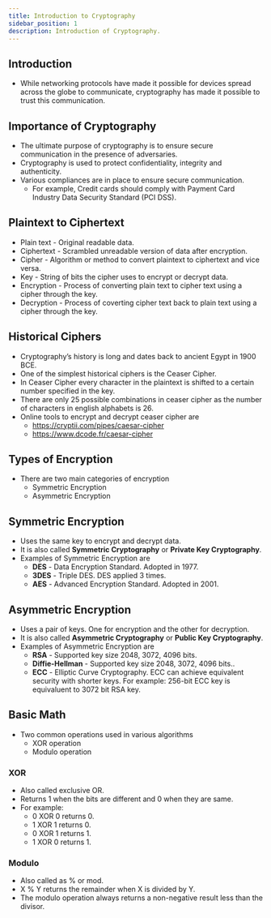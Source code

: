 ```yaml
---
title: Introduction to Cryptography
sidebar_position: 1
description: Introduction of Cryptography.
---
```


## Introduction
- While networking protocols have made it possible for devices spread across the globe to communicate, cryptography has made it possible to trust this communication.

## Importance of Cryptography
- The ultimate purpose of cryptography is to ensure secure communication in the presence of adversaries.
- Cryptography is used to protect confidentiality, integrity and authenticity.
- Various compliances are in place to ensure secure communication.
  - For example, Credit cards should comply with Payment Card Industry Data Security Standard (PCI DSS).

## Plaintext to Ciphertext
- Plain text - Original readable data.
- Ciphertext - Scrambled unreadable version of data after encryption.
- Cipher - Algorithm or method to convert plaintext to ciphertext and vice versa.
- Key - String of bits the cipher uses to encrypt or decrypt data.
- Encryption - Process of converting plain text to cipher text using a cipher through the key.
- Decryption - Process of coverting cipher text back to plain text using a cipher through the key.

## Historical Ciphers
- Cryptography’s history is long and dates back to ancient Egypt in 1900 BCE.
- One of the simplest historical ciphers is the Ceaser Cipher.
- In Ceaser Cipher every character in the plaintext is shifted to a certain number specified in the key.
- There are only 25 possible combinations in ceaser cipher as the number of characters in english alphabets is 26.
- Online tools to encrypt and decrypt ceaser cipher are
  - https://cryptii.com/pipes/caesar-cipher 
  - https://www.dcode.fr/caesar-cipher

## Types of Encryption
- There are two main categories of encryption
  - Symmetric Encryption
  - Asymmetric Encryption
  
## Symmetric Encryption
- Uses the same key to encrypt and decrypt data.
- It is also called **Symmetric Cryptography** or **Private Key Cryptography**.
- Examples of Symmetric Encryption are
  - **DES** -  Data Encryption Standard. Adopted in 1977.
  - **3DES** - Triple DES. DES applied 3 times.
  - **AES** - Advanced Encryption Standard. Adopted in 2001.

## Asymmetric Encryption
- Uses a pair of keys. One for encryption and the other for decryption.
- It is also called **Asymmetric Cryptography** or **Public Key Cryptography**.
- Examples of Asymmetric Encryption are
  - **RSA** - Supported key size 2048, 3072, 4096 bits.
  - **Diffie-Hellman** - Supported key size 2048, 3072, 4096 bits..
  - **ECC** - Elliptic Curve Cryptography. ECC can achieve equivalent security with shorter keys. For example: 256-bit ECC key is equivaluent to 3072 bit RSA key.

## Basic Math
- Two common operations used in various algorithms
  - XOR operation
  - Modulo operation

### XOR
- Also called exclusive OR.
- Returns 1 when the bits are different and 0 when they are same.
- For example: 
  - 0 XOR 0 returns 0. 
  - 1 XOR 1 returns 0. 
  - 0 XOR 1 returns 1. 
  - 1 XOR 0 returns 1.

### Modulo
- Also called as % or mod.
- X % Y returns the remainder when X is divided by Y.
- The modulo operation always returns a non-negative result less than the divisor.